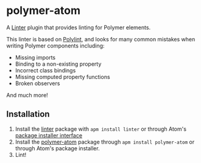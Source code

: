 polymer-atom
=========================

A [Linter](https://github.com/AtomLinter/Linter) plugin that provides linting
for Polymer elements.

This linter is based on [Polylint](https://github.com/PolymerLabs/polylint), and looks for many common mistakes when writing Polymer components including:

- Missing imports
- Binding to a non-existing property
- Incorrect class bindings
- Missing computed property functions
- Broken observers

And much more!

## Installation

1. Install the [linter](https://atom.io/packages/linter) package with `apm install linter` or through Atom's [package installer interface](https://atom.io/docs/latest/using-atom-atom-packages)
2. Install the [polymer-atom](https://github.com/PolymerLabs/polymer-atom) package through `apm install polymer-atom` or through Atom's package installer.
3. Lint!
